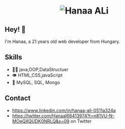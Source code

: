 <h1 align="center">
  <img src="https://raw.githubusercontent.com/HanaaAli/HanaaAli/master/name.svg" alt="Hanaa ALi" />
</h1>

## Hey! 👋
I'm Hanaa, a 21 years old web developer from Hungary.

## Skills
- 👨‍💻 java,OOP,DataStructuer
- 👁️ HTML,CSS,javaScript
- 💽 MySQL, SQL, Mongo

## Contact
- https://www.linkedin.com/in/hanaa-ali-0511a324a
- https://twitter.com/Hanaal68413974?t=n81VU-N-MOeQXQUDK0NRLQ&s=09 on Twitter
  
